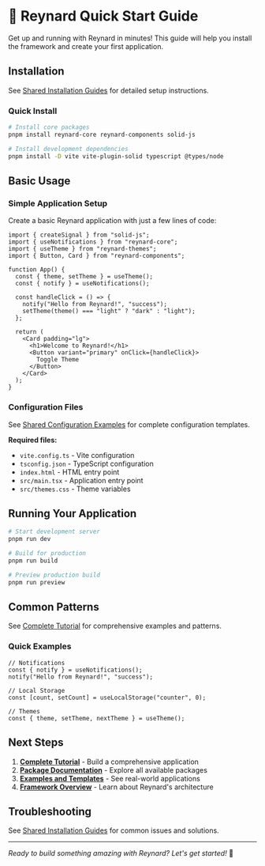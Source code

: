 # 🚀 Reynard Quick Start Guide

Get up and running with Reynard in minutes! This guide will help you install the framework and create your first application.

## Installation

See [Shared Installation Guides](./shared/installation-guides.md) for detailed setup instructions.

### Quick Install

```bash
# Install core packages
pnpm install reynard-core reynard-components solid-js

# Install development dependencies
pnpm install -D vite vite-plugin-solid typescript @types/node
```

## Basic Usage

### Simple Application Setup

Create a basic Reynard application with just a few lines of code:

```tsx
import { createSignal } from "solid-js";
import { useNotifications } from "reynard-core";
import { useTheme } from "reynard-themes";
import { Button, Card } from "reynard-components";

function App() {
  const { theme, setTheme } = useTheme();
  const { notify } = useNotifications();

  const handleClick = () => {
    notify("Hello from Reynard!", "success");
    setTheme(theme() === "light" ? "dark" : "light");
  };

  return (
    <Card padding="lg">
      <h1>Welcome to Reynard!</h1>
      <Button variant="primary" onClick={handleClick}>
        Toggle Theme
      </Button>
    </Card>
  );
}
```

### Configuration Files

See [Shared Configuration Examples](./shared/configuration-examples.md) for complete configuration templates.

**Required files:**

- `vite.config.ts` - Vite configuration
- `tsconfig.json` - TypeScript configuration
- `index.html` - HTML entry point
- `src/main.tsx` - Application entry point
- `src/themes.css` - Theme variables

## Running Your Application

```bash
# Start development server
pnpm run dev

# Build for production
pnpm run build

# Preview production build
pnpm run preview
```

## Common Patterns

See [Complete Tutorial](./tutorial.md) for comprehensive examples and patterns.

### Quick Examples

```tsx
// Notifications
const { notify } = useNotifications();
notify("Hello from Reynard!", "success");

// Local Storage
const [count, setCount] = useLocalStorage("counter", 0);

// Themes
const { theme, setTheme, nextTheme } = useTheme();
```

## Next Steps

1. **[Complete Tutorial](./tutorial.md)** - Build a comprehensive application
2. **[Package Documentation](./packages.md)** - Explore all available packages
3. **[Examples and Templates](./examples.md)** - See real-world applications
4. **[Framework Overview](./README.md)** - Learn about Reynard's architecture

## Troubleshooting

See [Shared Installation Guides](./shared/installation-guides.md) for common issues and solutions.

---

_Ready to build something amazing with Reynard? Let's get started!_ 🦊
